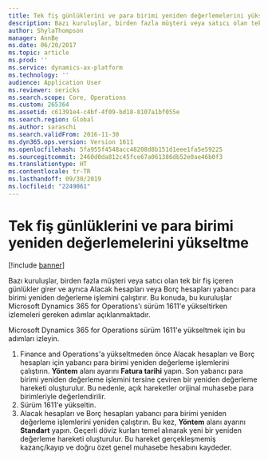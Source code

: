 ```yaml
---
title: Tek fiş günlüklerini ve para birimi yeniden değerlemelerini yükseltme
description: Bazı kuruluşlar, birden fazla müşteri veya satıcı olan tek bir fiş içeren günlükler girer ve ayrıca Alacak hesapları veya Borç hesapları yabancı para birimi yeniden değerleme işlemini çalıştırır. Bu konuda, bu kuruluşlar Microsoft Dynamics 365 for Operations'ı sürüm 1611'e yükseltirken izlemeleri gereken adımlar açıklanmaktadır.
author: ShylaThompson
manager: AnnBe
ms.date: 06/20/2017
ms.topic: article
ms.prod: ''
ms.service: dynamics-ax-platform
ms.technology: ''
audience: Application User
ms.reviewer: sericks
ms.search.scope: Core, Operations
ms.custom: 265364
ms.assetid: c61391e4-c4bf-4f09-bd18-8107a1bf055e
ms.search.region: Global
ms.author: saraschi
ms.search.validFrom: 2016-11-30
ms.dyn365.ops.version: Version 1611
ms.openlocfilehash: 5fa955f4548acc48208d8b151d1eee1fa5e59225
ms.sourcegitcommit: 2460d0da812c45fce67a061386db52e0ae46b0f3
ms.translationtype: HT
ms.contentlocale: tr-TR
ms.lasthandoff: 09/30/2019
ms.locfileid: "2249061"
---
```

# <a name="upgrade-single-voucher-journals-and-currency-revaluations"></a>Tek fiş günlüklerini ve para birimi yeniden değerlemelerini yükseltme

[!include [banner](../includes/banner.md)]

Bazı kuruluşlar, birden fazla müşteri veya satıcı olan tek bir fiş içeren günlükler girer ve ayrıca Alacak hesapları veya Borç hesapları yabancı para birimi yeniden değerleme işlemini çalıştırır. Bu konuda, bu kuruluşlar Microsoft Dynamics 365 for Operations'ı sürüm 1611'e yükseltirken izlemeleri gereken adımlar açıklanmaktadır.

Microsoft Dynamics 365 for Operations sürüm 1611'e yükseltmek için bu adımları izleyin.

1.  Finance and Operations'a yükseltmeden önce Alacak hesapları ve Borç hesapları için yabancı para birimi yeniden değerleme işlemlerini çalıştırın. **Yöntem** alanı ayarını **Fatura tarihi** yapın. Son yabancı para birimi yeniden değerleme işlemini tersine çeviren bir yeniden değerleme hareketi oluşturulur. Bu nedenle, açık hareketler orijinal muhasebe para birimleriyle değerlendirilir.
2.  Sürüm 1611'e yükseltin.
3.  Alacak hesapları ve Borç hesapları yabancı para birimi yeniden değerleme işlemlerini yeniden çalıştırın. Bu kez, **Yöntem** alanı ayarını **Standart** yapın. Geçerli döviz kurları temel alınarak yeni bir yeniden değerleme hareketi oluşturulur. Bu hareket gerçekleşmemiş kazanç/kayıp ve doğru özet genel muhasebe hesabını kaydeder.
